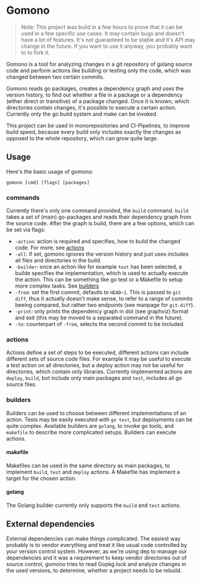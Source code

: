 # Gomono

> Note: This project was build in a few hours to prove that it can be used in a few specific use
> cases. It may contain bugs and doesn't have a lot of features. It's not
> guaranteed to be stable and it's API may change in the future. If you want
> to use it anyway, you probably want to to fork it.

Gomono is a tool for analyzing changes in a git repository of golang source code and
perform actions like building or testing only the code, which was changed
between two certain commits.

Gomono reads go packages, creates a dependency graph and uses the version history, to find out whether a file in a package or a dependency (either direct or transitive) of a package changed.
Once it is known, which directories contain changes, it's possible to execute a
certain action. Currently only the go build system and make can be invoked.

This project can be used in monorepositories and CI-Pipelines, to improve build
speed, because every build only includes exactly the changes as opposed to the
whole repository, which can grow quite large.

## Usage

Here's the basic usage of gomono:

```shell
gomono [cmd] [flags] [packages]
```

### commands

Currently there's only one command provided, the `build` command. `build` takes
a set of (main) go-packages and reads their dependency graph from the source code.
After the graph is build, there are a few options, which can be set via flags:

* `-action`: action is required and specifies, how to build the changed code.
  For more, see [actions](#actions)
* `-all`: if set, gomono ignores the version history and just uses includes all
  files and directories in the build.
* `-builder`: once an action like for example `test` has been selected, a builde
  specifies the implementation, which is used to actually execute the action.
  This can be something like go test or a Makefile to setup more complex tasks.
  See [builders](#builders)
* `-from`: set the first commit, defaults to `HEAD~1`. This is passed to `git
  diff`, thus it actually doesn't make sense, to refer to a range of commits
  beeing compared, but rather two endpoints (see manpage for `git-diff`).
* `-print`: only prints the dependency graph in dot (see graphviz) format and
  exit (this may be moved to a separated command in the future).
* `-to`: counterpart of `-from`, selects the second commit to be included.

### actions

Actions define a set of steps to be executed, different actions can include
different sets of source code files. For example it may be useful to execute a
test action on all directories, but a deploy action may not be useful for
directories, which contain only libraries. Currently implemented actions are
`deploy`, `build`, bot include only main packages and `test`, includes all go
source files.

### builders

Builders can be used to choose between different implementations of an action.
Tests may be easily executed with `go test`, but deployments can be quite
complex. Available builders are `golang`, to invoke go tools, and `makefile` to
describe more complicated setups. Builders can execute actions.

#### makefile

Makefiles can be used in the same directory as main packages, to implement
`build`, `test` and `deploy` actions. A Makefile has implement a target for the
chosen action.

#### golang

The Golang builder currently only supports the `build` and `test` actions.

## External dependencies

External dependencies can make things complicated. The easiest way probably is to
vendor everything and treat it like usual code controlled by your version control
system. However, as we're using dep to manage our dependencies and it was a 
requirement to keep vendor directories out of source control, gomono tries to
read Gopkg.lock and analyze changes in the used versions, to determine, whether a
project needs to be rebuild.

